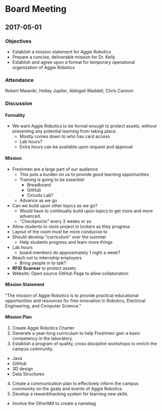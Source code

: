 # Board Meeting
## 2017-05-01

### Objectives
* Establish a mission statement for Aggie Robotics
* Prepare a concise, deliverable mission for Dr. Kelly
* Establish and agree upon a format for temporary operational organization of Aggie Robotics

### Attendance
Robert Mwaniki, Holley Jupiter, Abbigail Waddell, Chris Cannon

### Discussion

#### Formality
* We want Aggie Robotics to be formal enough to protect assets, without preventing any potential learning from taking place.
  * Mostly comes down to who has card access
  * Lab hours?
  * Extra hours can be available upon request and approval

#### Mission
* Freshmen are a large part of our audience
  * This puts a burden on us to provide good learning opportunities
  * Training is going to be _essential_
    * Breadboard
    * GitHub
    * Circuits Lab?
  * Advance as we go
* Can we build upon other topics as we go?
  * Would have to continually build upon topics to get more and more advanced.
  * "Checkpoints" every 2 weeks or so
* Allow students to store project in lockers as they progress
* Layout of the room must be more conducive to
* Should develop "curriculum" over the summer
  * Help students progress and learn more things
* Lab hours
  * board members do approximately 1 night a week?
* Reach out to internship employers
  * Bring people in to talk?
* **RFID Scanner** to protect assets
* Website: Open source GitHub Page to allow collaboration

#### Mission Statement
"The mission of Aggie Robotics is to provide practical educational opportunities and resources for free innovation in Robotics, Electrical Engineering, and Computer Science."

#### Mission Plan
1. Create Aggie Robotics Charter
2. Generate a year-long curriculum to help Freshmen gain a basic competency in the laboratory.
3. Establish a program of quality, cross discipline workshops to enrich the campus community.
  * Java
  * GitHub
  * 3D design
  * Data Structures
4. Create a communication plan to effectively inform the campus community on the goals and events of Aggie Robotics.
5. Develop a reward/tracking system for learning new skills.
  * Involve the OtherMill to create a nametag
